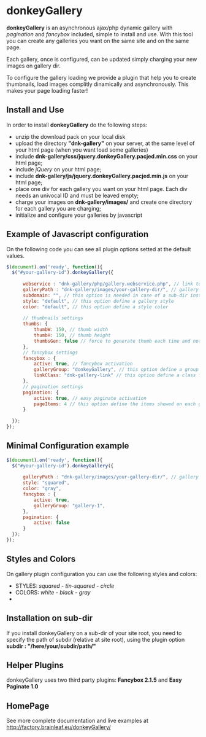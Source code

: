 donkeyGallery
=============

**donkeyGallery** is an asynchronous ajax/php dynamic gallery with *pagination* and *fancybox* included, simple to install and use. With this tool you can create any galleries you want on the same site and on the same page.

Each gallery, once is configured, can be updated simply charging your new images on gallery dir. 

To configure the gallery loading we provide a plugin that help you to create thumbnails, load images complitly dinamically and asynchronously. This makes your page loading faster!

Install and Use
----------------

In order to install **donkeyGallery** do the following steps:
* unzip the download pack on your local disk
* upload the directory **"dnk-gallery"** on your server, at the same level of your html page (when you want load some galleries)
* include **dnk-gallery/css/jquery.donkeyGallery.pacjed.min.css** on your html page;
* include *jQuery* on your html page;
* include **dnk-gallery/js/jquery.donkeyGallery.pacjed.min.js** on your html page;
* place one div for each gallery you want on your html page. Each div needs an univocal ID and must be leaved empty;
* charge your images on **dnk-gallery/images/** and create one directory for each gallery you are charging;
* initialize and configure your galleries by javascript


Example of Javascript configuration
-----------------------------------
On the following code you can see all plugin options setted at the default values. 
```javascript
$(document).on('ready', function(){
  $("#your-gallery-id").donkeyGallery({
  
      webservice : "dnk-gallery/php/gallery.webservice.php", // link to php gallery file
      galleryPath : "dnk-gallery/images/your-gallery-dir/", // gallery dir path. This option must end with a slash
      subdomain: "", // this option is needed in case of a sub-dir installation (see below more information about this)
      style: "default", // this option define a gallery style
      color: "default", // this option define a style color
      
      // thumbnails settings
      thumbs: {
          thumbW: 150, // thumb width
          thumbH: 150, // thumb height
          thumbsGen: false // force to generate thumb each time and not only if is nedeed
      },
      // fancybox settings
      fancybox : {
          active: true, // fancybox activation
          galleryGroup: "donkeyGallery", // this option define a group for fancybox gallery view
          linkClass: "dnk-gallery-link" // this option define a class for the fancybox toggle click
      },
      // pagination settings
      pagination: {
          active: true, // easy paginate activation
          pageItems: 4 // this option define the items showed on each gallery page
      }
  
  });
});
```
Minimal Configuration example
-------------------------------

```javascript
$(document).on('ready', function(){
  $("#your-gallery-id").donkeyGallery({
  
      galleryPath : "dnk-gallery/images/your-gallery-dir/", // gallery path must end with a slash 
      style: "squared",
      color: "gray",
      fancybox : {
          active: true,
          galleryGroup: "gallery-1",
      },
      pagination: {
          active: false
      }
  });
});
```

Styles and Colors
------------------
On gallery plugin configuration you can use the following styles and colors:
* STYLES: *squared* - *tin-squared* - *circle*
* COLORS: *white* - *black* - *gray*
* 

Installation on sub-dir
------------------------
If you install donkeyGallery on a sub-dir of your site root, you need to specify the path of subdir (relative at site root), using the plugin option **subdir : "/here/your/subdir/path/"**

Helper Plugins
---------------
donkeyGallery uses two third party plugins: **Fancybox 2.1.5** and **Easy Paginate 1.0**

HomePage
------------
See more complete documentation and live examples at http://factory.brainleaf.eu/donkeyGallery/
